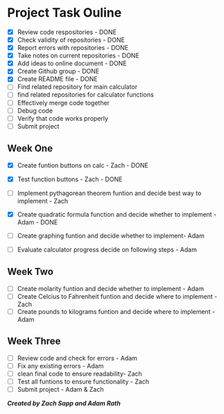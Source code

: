 # Project Task Ouline

- [x] Review code respositories - DONE
- [x] Check validity of repositories - DONE
- [x] Report errors with repositories - DONE
- [x] Take notes on current repositories - DONE
- [x] Add ideas to online document - DONE
- [x] Create Github group - DONE
- [x] Create README file - DONE
- [ ] Find related repository for main calculator
- [ ] find related repositories for calculator functions
- [ ] Effectively merge code together
- [ ] Debug code
- [ ] Verify that code works properly
- [ ] Submit project

## Week One

- [x] Create funtion buttons on calc - Zach - DONE
- [x] Test function buttons - Zach - DONE
- [ ] Implement pythagorean theorem funtion and decide best way to implement - Zach
- [x] Create quadratic formula function and decide whether to implement - Adam - DONE
- [ ] Create graphing funtion and decide whether to implement- Adam
- [ ] Evaluate calculator progress decide on following steps - Adam


## Week Two

- [ ] Create molarity funtion and decide whether to implement - Adam
- [ ] Create Celcius to Fahrenheit funtion and decide where to implement - Zach
- [ ] Create pounds to kilograms funtion and decide where to implement - Adam

## Week Three

- [ ] Review code and check for errors - Adam
- [ ] Fix any existing errors - Adam
- [ ] clean final code to ensure readability- Zach
- [ ] Test all funtions to ensure functionality - Zach
- [ ] Submit project - Adam & Zach

***Created by Zach Sapp and Adam Rath***
